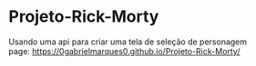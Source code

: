# Projeto-Rick-Morty
Usando uma api para criar uma tela de seleção de personagem
</br>
page: https://0gabrielmarques0.github.io/Projeto-Rick-Morty/
